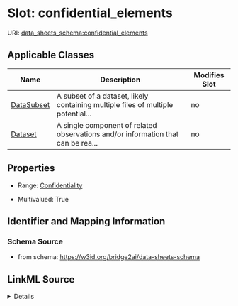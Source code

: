 

# Slot: confidential_elements

URI: [data_sheets_schema:confidential_elements](https://w3id.org/bridge2ai/data-sheets-schema/confidential_elements)



<!-- no inheritance hierarchy -->





## Applicable Classes

| Name | Description | Modifies Slot |
| --- | --- | --- |
| [DataSubset](DataSubset.md) | A subset of a dataset, likely containing multiple files of multiple potential... |  no  |
| [Dataset](Dataset.md) | A single component of related observations and/or information that can be rea... |  no  |







## Properties

* Range: [Confidentiality](Confidentiality.md)

* Multivalued: True





## Identifier and Mapping Information







### Schema Source


* from schema: https://w3id.org/bridge2ai/data-sheets-schema




## LinkML Source

<details>
```yaml
name: confidential_elements
from_schema: https://w3id.org/bridge2ai/data-sheets-schema
rank: 1000
multivalued: true
alias: confidential_elements
owner: Dataset
domain_of:
- Dataset
range: Confidentiality

```
</details>